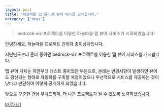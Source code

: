 ```yaml
---
layout: post
title: "하늘마을 맵 온라인 뷰어 베타를 공개합니다."
category: ['news']
---
```


> bedrock-viz 프로젝트를 이용한 하늘마을 맵 뷰어 서비스가 시작되었습니다!

안녕하세요, 하늘마을 프로젝트 관리자 종이상자입니다.

지난년도부터 준비 중이던 bedrock-viz 프로젝트를 이용한 맵 뷰어 서비스를 개시합니다.

맵 뷰어 자체는 이전부터 테스트 중이었던 부분으로, 본래는 변경사항이 발생하면 뷰어도 갱신되는 형태로 자동화를 구축할 예정이었으나 우선적으로 서비스를 제공하는 것이 낫다고 판단하여 이렇게 공개하게 되었습니다.

앞으로 꾸준한 관심 부탁드리며, 더 나은 프로젝트가 될 수 있도록 노력하겠습니다.

[바로가기](https://hncity.paperbox.moe/map)